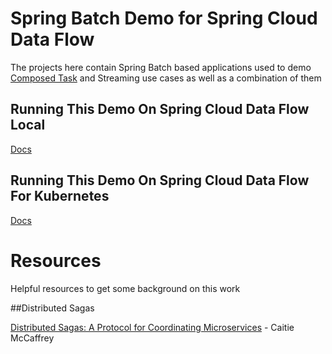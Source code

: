 # Spring Batch Demo for Spring Cloud Data Flow

The projects here contain Spring Batch based applications used to demo [Composed Task](https://dataflow.spring.io/docs/batch-developer-guides/batch/data-flow-composed-task/) and 
Streaming use cases as well as a combination of them

## Running This Demo On Spring Cloud Data Flow Local

[Docs](LOCAL.MD) 

## Running This Demo On Spring Cloud Data Flow For Kubernetes

[Docs](K8s.MD) 
 
# Resources

Helpful resources to get some background on this work

##Distributed Sagas

[Distributed Sagas: A Protocol for Coordinating Microservices](https://youtu.be/0UTOLRTwOX0) - Caitie McCaffrey 

